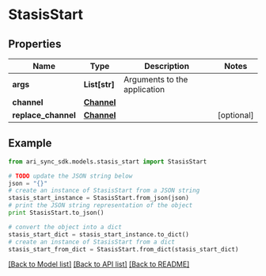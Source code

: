 # StasisStart


## Properties
Name | Type | Description | Notes
------------ | ------------- | ------------- | -------------
**args** | **List[str]** | Arguments to the application | 
**channel** | [**Channel**](Channel.md) |  | 
**replace_channel** | [**Channel**](Channel.md) |  | [optional] 

## Example

```python
from ari_sync_sdk.models.stasis_start import StasisStart

# TODO update the JSON string below
json = "{}"
# create an instance of StasisStart from a JSON string
stasis_start_instance = StasisStart.from_json(json)
# print the JSON string representation of the object
print StasisStart.to_json()

# convert the object into a dict
stasis_start_dict = stasis_start_instance.to_dict()
# create an instance of StasisStart from a dict
stasis_start_from_dict = StasisStart.from_dict(stasis_start_dict)
```
[[Back to Model list]](../README.md#documentation-for-models) [[Back to API list]](../README.md#documentation-for-api-endpoints) [[Back to README]](../README.md)


